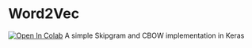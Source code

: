 # Word2Vec

[![Open In Colab](https://colab.research.google.com/assets/colab-badge.svg)](https://colab.research.google.com/drive/1O7tNLdV1aFPCpf382DxIH-c-0GEZWlWn)
A simple Skipgram and CBOW implementation in Keras 
